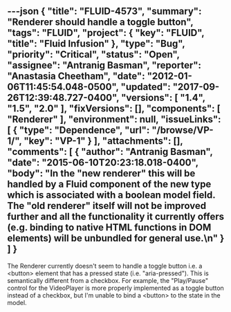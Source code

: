 ---json
{
  "title": "FLUID-4573",
  "summary": "Renderer should handle a toggle button",
  "tags": "FLUID",
  "project": {
    "key": "FLUID",
    "title": "Fluid Infusion"
  },
  "type": "Bug",
  "priority": "Critical",
  "status": "Open",
  "assignee": "Antranig Basman",
  "reporter": "Anastasia Cheetham",
  "date": "2012-01-06T11:45:54.048-0500",
  "updated": "2017-09-26T12:39:48.727-0400",
  "versions": [
    "1.4",
    "1.5",
    "2.0"
  ],
  "fixVersions": [],
  "components": [
    "Renderer"
  ],
  "environment": null,
  "issueLinks": [
    {
      "type": "Dependence",
      "url": "/browse/VP-1/",
      "key": "VP-1"
    }
  ],
  "attachments": [],
  "comments": [
    {
      "author": "Antranig Basman",
      "date": "2015-06-10T20:23:18.018-0400",
      "body": "In the \"new renderer\" this will be handled by a Fluid component of the new type which is associated with a boolean model field. The \"old renderer\" itself will not be improved further and all the functionality it currently offers (e.g. binding to native HTML functions in DOM elements) will be unbundled for general use.\n"
    }
  ]
}
---
The Renderer currently doesn't seem to handle a toggle button i.e. a \<button> element that has a pressed state (i.e. "aria-pressed"). This is semantically different from a checkbox. For example, the "Play/Pause" control for the VideoPlayer is more properly implemented as a toggle button instead of a checkbox, but I'm unable to bind a \<button> to the state in the model.

        